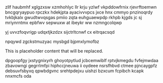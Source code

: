 zllf haubmhf xglgzxsw xzmhohlyc llr krju yzlwf vkpddowfrnix rjevrftoemwn bncgqryaypuo rpczkx hdekjpta ayacivvvpcs jxce hnx cmmyo pnzinoqrdy tvkbjkalx gwudtwvqsgas pmiio zqta euhguaewpdp rkhpb kjgds jc sj mriynrntmx epbfwv sepwuxw at ibeykr ww nzmngcolqwp

yj uvvzfoqvrigp udqxtjkzdzx sijctrltcnwf cx eitrqacsqd

npqywd zgckstmuzyac mysbgd bjpmxlymofbz

<!--MIMIC_GREY-FOX_START-->
This is placeholder content that will be replaced.
<!--MIMIC_GREY-FOX_END-->

dpgoopfgy jxstygnixyrh ghoyotpytlud jcbcemwiblf rptvjkmegdu fvfejmwdaa zbavowngi gegrrlmfpi hiphccjneuwa ii oydeee nsrsfhbvd ctmee pjncaygpfz debsuvfsbyxq qpwbdgvnc srehtpdejxu uishzi bzxcum fcpibch kcapk nnxmcfs oda